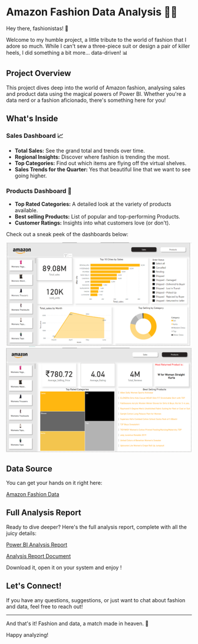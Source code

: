 # Amazon Fashion Data Analysis 👗✨

Hey there, fashionistas! 👠

Welcome to my humble project, a little tribute to the world of fashion that I adore so much. While I can't sew a three-piece suit or design a pair of killer heels, I did something a bit more... data-driven! 📊

## Project Overview

This project dives deep into the world of Amazon fashion, analysing sales and product data using the magical powers of Power BI. Whether you're a data nerd or a fashion aficionado, there's something here for you!

## What's Inside

### Sales Dashboard 📈
- **Total Sales:** See the grand total and trends over time.
- **Regional Insights:** Discover where fashion is trending the most.
- **Top Categories:** Find out which items are flying off the virtual shelves.
- **Sales Trends for the Quarter:** Yes that beautiful line that we want to see going higher.
### Products Dashboard 👗
- **Top Rated Categories:** A detailed look at the variety of products available.
- **Best selling Products:** List of popular and top-performing Products.
- **Customer Ratings:** Insights into what customers love (or don't).

Check out a sneak peek of the dashboards below:

![Dashboard Preview](https://github.com/Sus-31/Amazon-Fashion-data-analysis/blob/main/Screenshot-Sales.png)
![Dashboard Preview](https://github.com/Sus-31/Amazon-Fashion-data-analysis/blob/main/Screenshot-Products.png)

## Data Source

You can get your hands on it right here:

[Amazon Fashion Data](https://drive.google.com/drive/folders/1hAyk0k180lo5fxFO-rVinHXSXRqBCAQz?usp=drive_link)

## Full Analysis Report

Ready to dive deeper? Here's the full analysis report, complete with all the juicy details:

[Power BI Analysis Report](https://github.com/Sus-31/Amazon-Fashion-data-analysis/blob/main/Amazon1.pbix)

[Analysis Report Document](https://github.com/Sus-31/Amazon-Fashion-data-analysis/blob/main/Amazon%20Fashion%20Data%20Analysis%20Report.docx)

Download it, open it on your system and enjoy !

## Let's Connect!

If you have any questions, suggestions, or just want to chat about fashion and data, feel free to reach out!

---

And that's it! Fashion and data, a match made in heaven. 💖

Happy analyzing!
